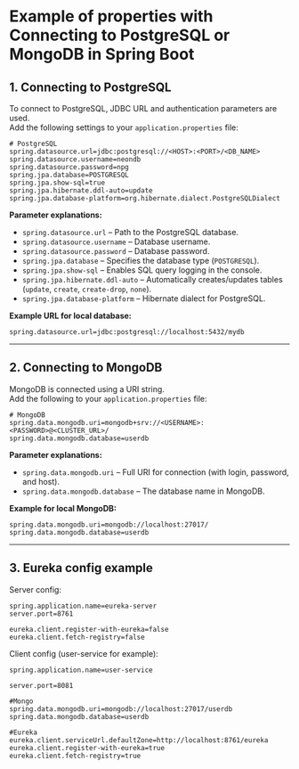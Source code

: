 # Example of properties with Connecting to PostgreSQL or MongoDB in Spring Boot


## 1. Connecting to PostgreSQL

To connect to PostgreSQL, JDBC URL and authentication parameters are used.  
Add the following settings to your `application.properties` file:

```properties
# PostgreSQL
spring.datasource.url=jdbc:postgresql://<HOST>:<PORT>/<DB_NAME>
spring.datasource.username=neondb
spring.datasource.password=npg
spring.jpa.database=POSTGRESQL
spring.jpa.show-sql=true
spring.jpa.hibernate.ddl-auto=update
spring.jpa.database-platform=org.hibernate.dialect.PostgreSQLDialect
```

**Parameter explanations:**
- `spring.datasource.url` – Path to the PostgreSQL database.
- `spring.datasource.username` – Database username.
- `spring.datasource.password` – Database password.
- `spring.jpa.database` – Specifies the database type (`POSTGRESQL`).
- `spring.jpa.show-sql` – Enables SQL query logging in the console.
- `spring.jpa.hibernate.ddl-auto` – Automatically creates/updates tables (`update`, `create`, `create-drop`, `none`).
- `spring.jpa.database-platform` – Hibernate dialect for PostgreSQL.

**Example URL for local database:**
```properties
spring.datasource.url=jdbc:postgresql://localhost:5432/mydb
```

---

## 2. Connecting to MongoDB

MongoDB is connected using a URI string.  
Add the following to your `application.properties` file:

```properties
# MongoDB
spring.data.mongodb.uri=mongodb+srv://<USERNAME>:<PASSWORD>@<CLUSTER_URL>/
spring.data.mongodb.database=userdb
```

**Parameter explanations:**
- `spring.data.mongodb.uri` – Full URI for connection (with login, password, and host).
- `spring.data.mongodb.database` – The database name in MongoDB.

**Example for local MongoDB:**
```properties
spring.data.mongodb.uri=mongodb://localhost:27017/
spring.data.mongodb.database=userdb
```

---

## 3. Eureka config example

Server config:
```properties
spring.application.name=eureka-server
server.port=8761

eureka.client.register-with-eureka=false
eureka.client.fetch-registry=false
```

Client config (user-service for example):
```properties
spring.application.name=user-service

server.port=8081

#Mongo
spring.data.mongodb.uri=mongodb://localhost:27017/userdb
spring.data.mongodb.database=userdb

#Eureka
eureka.client.serviceUrl.defaultZone=http://localhost:8761/eureka
eureka.client.register-with-eureka=true
eureka.client.fetch-registry=true

```